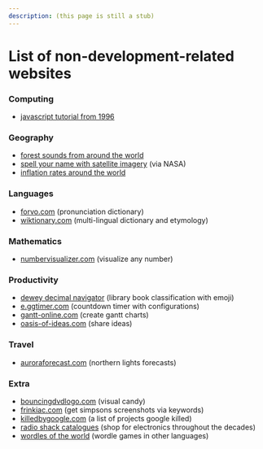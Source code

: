 ```yaml
---
description: (this page is still a stub)
---
```


# List of non-development-related websites

### Computing

* [javascript tutorial from 1996](https://home.ubalt.edu/abento/js-tutor/javascr.htm)

### Geography

* [forest sounds from around the world](https://timberfestival.org.uk/soundsoftheforest-soundmap/)
* [spell your name with satellite imagery](https://landsat.gsfc.nasa.gov/apps/YourNameInLandsat-main/index.html) (via NASA)
* [inflation rates around the world](https://tradingeconomics.com/country-list/inflation-rate?continent=world)

### Languages

* [forvo.com](https://forvo.com) (pronunciation dictionary)
* [wiktionary.com](https://en.wiktionary.org/wiki/Main_page) (multi-lingual dictionary and etymology)

### Mathematics

* [numbervisualizer.com](https://www.numbervisualizer.com/) (visualize any number)

### Productivity

* [dewey decimal navigator](https://www.librarything.com/mds) (library book classification with emoji)
* [e.ggtimer.com](https://e.ggtimer.com) (countdown timer with configurations)
* [gantt-online.com](https://gantt-online.com) (create gantt charts)
* [oasis-of-ideas.com](https://www.oasis-of-ideas.com/) (share ideas)

### Travel

* [auroraforecast.com](https://auroraforecast.com/Aurora-Geek/) (northern lights forecasts)

### Extra

* [bouncingdvdlogo.com](https://bouncingdvdlogo.com/) (visual candy)
* [frinkiac.com](https://frinkiac.com) (get simpsons screenshots via keywords)
* [killedbygoogle.com](https://killedbygoogle.com/)  (a list of projects google killed)
* [radio shack catalogues](https://www.radioshackcatalogs.com/) (shop for electronics throughout the decades)
* [wordles of the world](https://rwmpelstilzchen.gitlab.io/wordles/) (wordle games in other languages)
